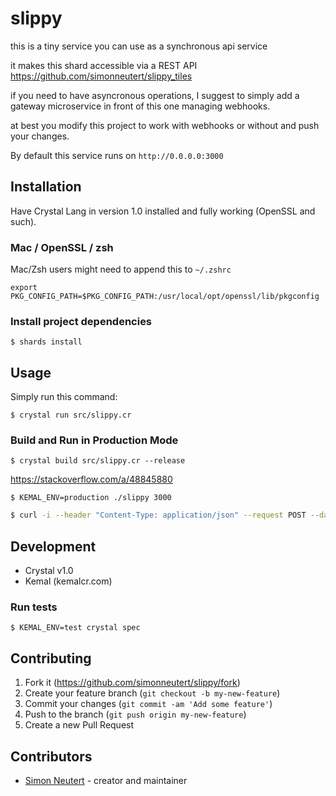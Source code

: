 # slippy

this is a tiny service you can use as a synchronous api service

it makes this shard accessible via a REST API https://github.com/simonneutert/slippy_tiles

if you need to have asyncronous operations, I suggest to simply add a gateway microservice in front of this one managing webhooks.

at best you modify this project to work with webhooks or without and push your changes.

By default this service runs on `http://0.0.0.0:3000`

## Installation

Have Crystal Lang in version 1.0 installed and fully working (OpenSSL and such).

### Mac / OpenSSL / zsh
Mac/Zsh users might need to append this to `~/.zshrc`

`export PKG_CONFIG_PATH=$PKG_CONFIG_PATH:/usr/local/opt/openssl/lib/pkgconfig`

### Install project dependencies

`$ shards install`

## Usage

Simply run this command:

`$ crystal run src/slippy.cr`
### Build and Run in Production Mode

`$ crystal build src/slippy.cr --release`

https://stackoverflow.com/a/48845880

`$ KEMAL_ENV=production ./slippy 3000` 

``` bash
$ curl -i --header "Content-Type: application/json" --request POST --data '{"zoom": 14, "pois": [{"lat":50.0, "lng":8.0}, {"lat":50.0, "lng":8.0}, {"lat":51.0, "lng":8.0}, ]}' http://localhost:3000/geopoints
```

## Development

- Crystal v1.0
- Kemal (kemalcr.com)
### Run tests

`$ KEMAL_ENV=test crystal spec`

## Contributing

1. Fork it (<https://github.com/simonneutert/slippy/fork>)
2. Create your feature branch (`git checkout -b my-new-feature`)
3. Commit your changes (`git commit -am 'Add some feature'`)
4. Push to the branch (`git push origin my-new-feature`)
5. Create a new Pull Request

## Contributors

- [Simon Neutert](https://github.com/simonneutert) - creator and maintainer
